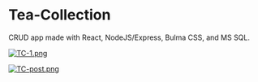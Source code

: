# Tea-Collection
CRUD app made with React, NodeJS/Express, Bulma CSS, and MS SQL.  

[![TC-1.png](https://i.postimg.cc/JzBW0jPp/TC-1.png)](https://postimg.cc/K1FWs3XT)

[![TC-post.png](https://i.postimg.cc/5tdWCjrb/TC-post.png)](https://postimg.cc/K1NWXcFH)
